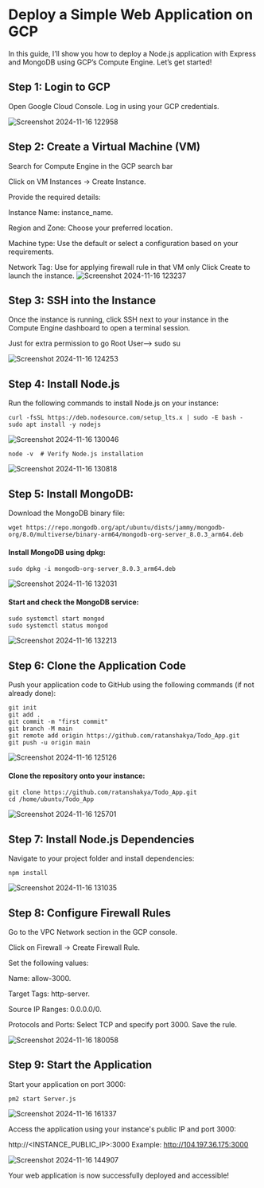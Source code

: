 
# Deploy a Simple Web Application on GCP

In this guide, I’ll show you how to deploy a Node.js application with Express and MongoDB using GCP’s Compute Engine. Let’s get started!


## Step 1: Login to GCP

Open Google Cloud Console. Log in using your GCP credentials.

![Screenshot 2024-11-16 122958](https://github.com/user-attachments/assets/50836cd6-6860-4ab2-ad86-08511ef6f0c4)

## Step 2: Create a Virtual Machine (VM)

Search for Compute Engine in the GCP search bar

Click on VM Instances → Create Instance.

Provide the required details:

 Instance Name: instance_name.

 Region and Zone: Choose your preferred location.


Machine type: Use the default or select a configuration based on your requirements. 

Network Tag: Use for applying firewall rule in that VM only Click Create to launch the instance.
![Screenshot 2024-11-16 123237](https://github.com/user-attachments/assets/3e03e68c-48a9-4772-9608-977f6f3a663b)



## Step 3: SSH into the Instance
Once the instance is running, click SSH next to your instance in the Compute Engine dashboard to open a terminal session.

Just for extra permission to go Root User—-> sudo su

![Screenshot 2024-11-16 124253](https://github.com/user-attachments/assets/b2724483-f9f2-492d-91c9-6b8028c52ea0)


## Step 4: Install Node.js
Run the following commands to install Node.js on your instance:

``` 
curl -fsSL https://deb.nodesource.com/setup_lts.x | sudo -E bash -
sudo apt install -y nodejs
```

![Screenshot 2024-11-16 130046](https://github.com/user-attachments/assets/59c9aa71-4f57-457f-a70c-4bba6931f977)


```
node -v  # Verify Node.js installation
```

![Screenshot 2024-11-16 130818](https://github.com/user-attachments/assets/57bbbceb-2357-4b6b-90d4-31e316789e5d)

## Step 5: Install MongoDB:
Download the MongoDB binary file:

```
wget https://repo.mongodb.org/apt/ubuntu/dists/jammy/mongodb-org/8.0/multiverse/binary-arm64/mongodb-org-server_8.0.3_arm64.deb
```
#### Install MongoDB using dpkg:

```
sudo dpkg -i mongodb-org-server_8.0.3_arm64.deb
```
![Screenshot 2024-11-16 132031](https://github.com/user-attachments/assets/705cc0af-d5cd-4e71-bd93-0c6d96458591)

#### Start and check the MongoDB service:
```
sudo systemctl start mongod
sudo systemctl status mongod
```
![Screenshot 2024-11-16 132213](https://github.com/user-attachments/assets/89e6f25f-f489-41b5-81e4-c3aa9feb5e70)


## Step 6: Clone the Application Code

Push your application code to GitHub using the following commands (if not already done):

```
git init
git add .
git commit -m "first commit"
git branch -M main
git remote add origin https://github.com/ratanshakya/Todo_App.git
git push -u origin main 
```

![Screenshot 2024-11-16 125126](https://github.com/user-attachments/assets/f9b19f20-3924-442f-8af6-86593190bc9c)

#### Clone the repository onto your instance:
```
git clone https://github.com/ratanshakya/Todo_App.git
cd /home/ubuntu/Todo_App
```
![Screenshot 2024-11-16 125701](https://github.com/user-attachments/assets/8b5cf4d1-6336-4f92-98a5-358906eae1f6)


## Step 7: Install Node.js Dependencies
Navigate to your project folder and install dependencies:

```
npm install
```
![Screenshot 2024-11-16 131035](https://github.com/user-attachments/assets/e07e9c86-c171-49ea-839f-cfc294910e15)


## Step 8: Configure Firewall Rules
Go to the VPC Network section in the GCP console.

Click on Firewall → Create Firewall Rule.

Set the following values:

Name: allow-3000.

Target Tags: http-server.

Source IP Ranges: 0.0.0.0/0.

Protocols and Ports: Select TCP and specify port 3000.
Save the rule.

![Screenshot 2024-11-16 180058](https://github.com/user-attachments/assets/b313e7c5-7c86-4cfb-8e02-a5324a9c3c23)


## Step 9: Start the Application
Start your application on port 3000:

```
pm2 start Server.js 
```

![Screenshot 2024-11-16 161337](https://github.com/user-attachments/assets/a80caaa0-9a6f-4935-b808-43a666571c6d)


Access the application using your instance's public IP and port 3000:

http://<INSTANCE_PUBLIC_IP>:3000
Example: http://104.197.36.175:3000

![Screenshot 2024-11-16 144907](https://github.com/user-attachments/assets/b00e1a99-3abd-41c9-9fec-ec2641fecbb3)


Your web application is now successfully deployed and accessible!




